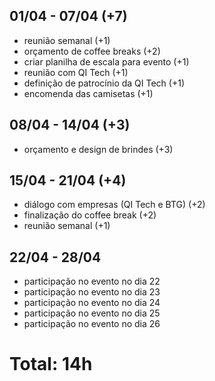 ## 01/04 - 07/04 (+7)
- reunião semanal (+1)
- orçamento de coffee breaks (+2)
- criar planilha de escala para evento (+1)
- reunião com QI Tech (+1)
- definição de patrocínio da QI Tech (+1)
- encomenda das camisetas (+1)

## 08/04 - 14/04 (+3)
- orçamento e design de brindes (+3)

## 15/04 - 21/04 (+4)
- diálogo com empresas (QI Tech e BTG) (+2)
- finalização do coffee break (+2)
- reunião semanal (+1)

## 22/04 - 28/04
- participação no evento no dia 22
- participação no evento no dia 23
- participação no evento no dia 24
- participação no evento no dia 25
- participação no evento no dia 26

# Total: 14h
